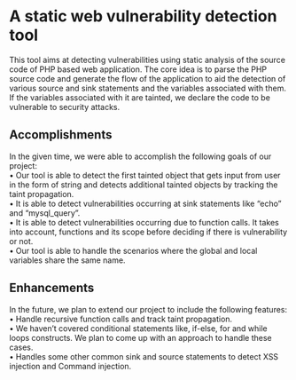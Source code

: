 # A static web vulnerability detection tool
This tool aims at detecting vulnerabilities using static
analysis of the source code of PHP based web application. The core idea is to parse the PHP source
code and generate the flow of the application to aid the detection of various source and sink
statements and the variables associated with them. If the variables associated with it are tainted, we
declare the code to be vulnerable to security attacks.
## Accomplishments
In the given time, we were able to accomplish the following goals of our project:<br />
• Our tool is able to detect the first tainted object that gets input from user in the form of string
and detects additional tainted objects by tracking the taint propagation.<br />
• It is able to detect vulnerabilities occurring at sink statements like “echo” and “mysql_query”.<br />
• It is able to detect vulnerabilities occurring due to function calls. It takes into account,
functions and its scope before deciding if there is vulnerability or not.<br />
• Our tool is able to handle the scenarios where the global and local variables share the same
name.<br />
## Enhancements
In the future, we plan to extend our project to include the following features:<br />
• Handle recursive function calls and track taint propagation.<br />
• We haven’t covered conditional statements like, if-else, for and while loops constructs. We plan
to come up with an approach to handle these cases.<br />
• Handles some other common sink and source statements to detect XSS injection and Command
injection.<br />
 
